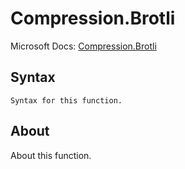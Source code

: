 ---
---

# Compression.Brotli

Microsoft Docs: [Compression.Brotli](https://docs.microsoft.com/en-us/powerquery-m/compression-brotli)

## Syntax

```
Syntax for this function.
```

## About

About this function.

